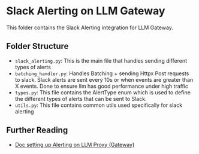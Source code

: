 # Slack Alerting on LLM Gateway 

This folder contains the Slack Alerting integration for LLM Gateway. 

## Folder Structure 

- `slack_alerting.py`: This is the main file that handles sending different types of alerts
- `batching_handler.py`: Handles Batching + sending Httpx Post requests to slack. Slack alerts are sent every 10s or when events are greater than X events. Done to ensure llm has good performance under high traffic
- `types.py`: This file contains the AlertType enum which is used to define the different types of alerts that can be sent to Slack.
- `utils.py`: This file contains common utils used specifically for slack alerting

## Further Reading
- [Doc setting up Alerting on LLM Proxy (Gateway)](https://docs.hanzo.ai/docs/proxy/alerting)